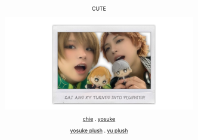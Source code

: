 <div align="center">

CUTE

<img src="sublungs.png">

[chie](https://github.com/yurivampire) . [yosuke](https://github.com/ChromaDrift) 

[yosuke plush](https://github.com/unscathedd) . [yu plush](https://github.com/steIIarism)


 

<!---
yurivampire/yurivampire is a ✨ special ✨ repository because its `README.md` (this file) appears on your GitHub profile.
You can click the Preview link to take a look at your changes.
--->
